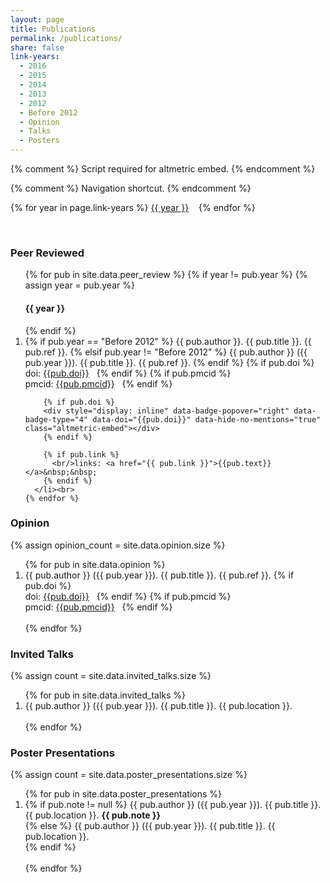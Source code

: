 ```yaml
---
layout: page
title: Publications
permalink: /publications/
share: false
link-years:
  - 2016
  - 2015
  - 2014
  - 2013
  - 2012
  - Before 2012
  - Opinion
  - Talks
  - Posters
---
```


{% comment %} Script required for altmetric embed. {% endcomment %}  
<script type='text/javascript' src='https://d1bxh8uas1mnw7.cloudfront.net/assets/embed.js'></script>
  
{% comment %} Navigation shortcut. {% endcomment %}  
<p>
{% for year in page.link-years %}
<a href="/publications/#{{ year }}">{{ year }}</a>&nbsp;&nbsp;&nbsp;
{% endfor %}
</p><br>

### Peer Reviewed
  <ol reversed>
    {% for pub in site.data.peer_review %}
      {% if year != pub.year %}
        {% assign year = pub.year %}
        <a class="anchor" id="{{ year }}"><h4>{{ year }}</h4></a>
      {% endif %}
      <li>
        {% if pub.year == "Before 2012" %}
          {{ pub.author }}. {{ pub.title }}. {{ pub.ref }}.
        {% elsif pub.year != "Before 2012" %}
          {{ pub.author }} ({{ pub.year }}). {{ pub.title }}. {{ pub.ref }}.
        {% endif %}
        {% if pub.doi %}
          <br/>doi: <a href="http://dx.doi.org/{{ pub.doi }}">{{pub.doi}}</a>&nbsp;&nbsp; 
        {% endif %}
        {% if pub.pmcid %}
          <br/>pmcid: <a href="http://www.ncbi.nlm.nih.gov/pmc/articles/{{ pub.pmcid }}">{{pub.pmcid}}</a>&nbsp;&nbsp; 
        {% endif %}
        
        {% if pub.doi %}
        <div style="display: inline" data-badge-popover="right" data-badge-type="4" data-doi="{{pub.doi}}" data-hide-no-mentions="true" class="altmetric-embed"></div>
        {% endif %}
        
        {% if pub.link %}
          <br/>links: <a href="{{ pub.link }}">{{pub.text}}</a>&nbsp;&nbsp; 
        {% endif %}
      </li><br>
    {% endfor %}
  </ol>

<a class="anchor" id="Opinion"></a>

### Opinion
  {% assign opinion_count = site.data.opinion.size %}
  
  <ol reversed>
    {% for pub in site.data.opinion %}
      <li>
        {{ pub.author }} ({{ pub.year }}). {{ pub.title }}. {{ pub.ref }}.
        {% if pub.doi %}
          <br/>doi: <a href="http://dx.doi.org/{{ pub.doi }}">{{pub.doi}}</a>&nbsp;&nbsp; 
        {% endif %}
        {% if pub.pmcid %}
          <br/>pmcid: <a href="http://www.ncbi.nlm.nih.gov/pmc/articles/{{ pub.pmcid }}">{{pub.pmcid}}</a>&nbsp;&nbsp; 
        {% endif %}
      </li><br>
    {% endfor %}
  </ol>


<a class="anchor" id="Talks"></a>

### Invited Talks
  {% assign count = site.data.invited_talks.size %}
  
  <ol reversed>
    {% for pub in site.data.invited_talks %}
      <li> 
        {{ pub.author }} ({{ pub.year }}). {{ pub.title }}. {{ pub.location }}.<br/>
      </li><br>
    {% endfor %}
  </ol>

<a class="anchor" id="Posters"></a>  

### Poster Presentations

  {% assign count = site.data.poster_presentations.size %}
  
  <ol reversed>
    {% for pub in site.data.poster_presentations %}
      <li>
        {% if pub.note != null %}
          {{ pub.author }} ({{ pub.year }}). {{ pub.title }}. {{ pub.location }}. <b>{{ pub.note }}</b> <br/>
        {% else %}
          {{ pub.author }} ({{ pub.year }}). {{ pub.title }}. {{ pub.location }}.<br/>
        {% endif %}
      </li><br>
    {% endfor %}
  </ol>
